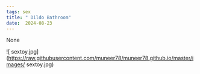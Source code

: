 ```yaml
---
tags: sex
title: " Dildo Bathroom"
date:  2024-08-23
---
```


None

![ sextoy.jpg](https://raw.githubusercontent.com/muneer78/muneer78.github.io/master/images/ sextoy.jpg)
        